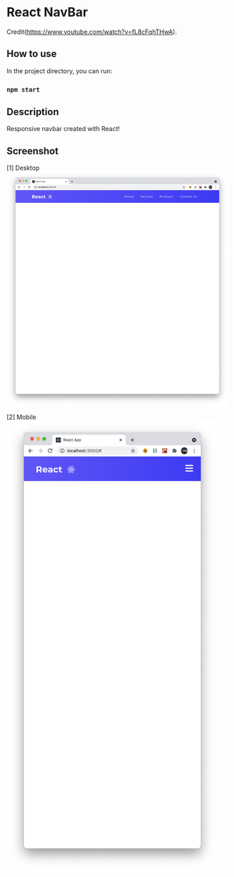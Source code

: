 # React NavBar

Credit(https://www.youtube.com/watch?v=fL8cFqhTHwA).

## How to use
In the project directory, you can run:
### `npm start`

## Description
Responsive navbar created with React!

## Screenshot

[1] Desktop
![Screenshot](Desktop.png)

[2] Mobile
![Screenshot](Mobile.png)
